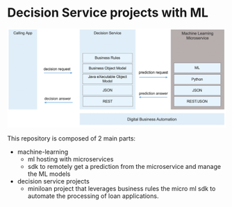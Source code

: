# Decision Service projects with ML


 ![Flow](../docs/images/decision-service-with-ml-stacks.png "Decision Service with ML microservice stacks")

This repository is composed of 2 main parts:
- machine-learning
   - ml hosting with microservices
   - sdk to remotely get a prediction from the microservice and manage the ML models
- decision service projects
   - miniloan project that leverages business rules the micro ml sdk to automate the processing of loan applications.
